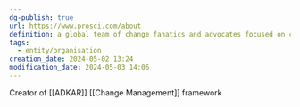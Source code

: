 ```yaml
---
dg-publish: true
url: https://www.prosci.com/about
definition: a global team of change fanatics and advocates focused on customer success.
tags:
  - entity/organisation
creation_date: 2024-05-02 13:24
modification_date: 2024-05-03 14:06
---
```


Creator of [[ADKAR]] [[Change Management]] framework